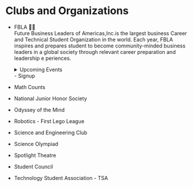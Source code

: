 # Clubs and Organizations

* FBLA 🧑‍⚕️ <br>
  Future Business Leaders of Americas,Inc.is the largest business Career and Technical Student Organization in the world. Each year, FBLA inspires and prepares student to become community-minded business leaders in a global society through relevant career preparation and leadership e periences.
  <details>
    <summary> Upcoming Events </summary>
    - FBLA meeting Club will meet Regularly every Wednesday at 4pm
    - Regional Competitive Event Conference
        - Mrach 20, 2025
    
  </details>
  - Signup 
* Math Counts
* National Junior Honor Society
* Odyssey of the Mind
* Robotics - First Lego League
* Science and Engineering Club
* Science Olympiad
* Spotlight Theatre
* Student Council
* Technology Student Association - TSA
